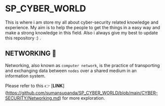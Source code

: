 # SP_CYBER_WORLD
This is where i am store my all about cyber-security related knowledge and experience. My aim is to help the people to get the things in a easy way and make a strong knowledge in this field. Also i always give my best to update this repository :) . 

## NETWORKING :open_book:
Networking, also known as `computer network`, is the practice of transporting and exchanging data between `nodes` over a shared medium in an information system.

Please refer to this :point_right: [**LINK**] (https://github.com/sumansupanda/SP_CYBER_WORLD/blob/main/CYBER-SECURITY/Networking.md) for more exploration.

